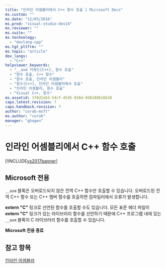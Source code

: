 ```yaml
---
title: "인라인 어셈블리에서 C++ 함수 호출 | Microsoft Docs"
ms.custom: ""
ms.date: "12/03/2016"
ms.prod: "visual-studio-dev14"
ms.reviewer: ""
ms.suite: ""
ms.technology: 
  - "devlang-cpp"
ms.tgt_pltfrm: ""
ms.topic: "article"
dev_langs: 
  - "C++"
helpviewer_keywords: 
  - "__asm 키워드[C++], 함수 호출"
  - "함수 호출, C++ 함수"
  - "함수 호출, 인라인 어셈블리"
  - "함수[C++], 인라인 어셈블리에서 호출"
  - "인라인 어셈블리, 함수 호출"
  - "Visual C++, 함수"
ms.assetid: 1f0d1eb3-54cf-45d5-838d-958188616b38
caps.latest.revision: 7
caps.handback.revision: 7
author: "corob-msft"
ms.author: "corob"
manager: "ghogen"
---
```

# 인라인 어셈블리에서 C++ 함수 호출
[!INCLUDE[vs2017banner](../../assembler/inline/includes/vs2017banner.md)]

## Microsoft 전용  
 `__asm` 블록은 오버로드되지 않은 전역 C\+\+ 함수만 호출할 수 있습니다.  오버로드된 전역 C\+\+ 함수 또는 C\+\+ 멤버 함수를 호출하면 컴파일러에서 오류가 발생합니다.  
  
 **extern "C"** 링크로 선언된 함수를 호출할 수도 있습니다.  모든 표준 헤더 파일이 **extern "C"** 링크가 있는 라이브러리 함수를 선언하기 때문에 C\+\+ 프로그램 내에 있는 `__asm` 블록이 C 라이브러리 함수를 호출할 수 있습니다.  
  
 **Microsoft 전용 종료**  
  
## 참고 항목  
 [인라인 어셈블러](../../assembler/inline/inline-assembler.md)